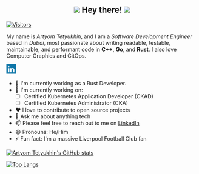 <h2 align="center">
<a href="https://github.com/arttet"><img src="https://media.giphy.com/media/hvRJCLFzcasrR4ia7z/giphy.gif" width="25px"></a>
Hey there!
<a href="https://github.com/arttet"><img src="https://media.giphy.com/media/hvRJCLFzcasrR4ia7z/giphy.gif" width="25px"></a>
</h2>

[![Visitors](https://api.visitorbadge.io/api/visitors?path=https%3A%2F%2Fgithub.com%2Farttet&label=Visitors&labelColor=%2337d67a&countColor=%2337d67a&style=flat&labelStyle=none)](https://visitorbadge.io/status?path=https%3A%2F%2Fgithub.com%2Farttet)

My name is *Artyom Tetyukhin*, and I am a *Software Development Engineer* based in *Dubai*, most passionate about writing readable, testable, maintainable, and performant code in **C++**, **Go**, and **Rust**. I also love Computer Graphics and GitOps.
<p align="left">
<a href="https://linkedin.com/in/arttet"><img alt="arttet" width="25px" src="images/linkedin.svg" /></a>
<br>
</p>

- 🔭 I'm currently working as a Rust Developer.
- 🌱 I'm currently working on:
    - [ ] Certified Kubernetes Application Developer (CKAD)
    - [ ] Certified Kubernetes Administrator (CKA)
- ❤️ I love to contribute to open source projects
- 💬 Ask me about anything tech
- 📫 Please feel free to reach out to me on [LinkedIn](https://linkedin.com/in/arttet)
- 😄 Pronouns: He/Him
- ⚡ Fun fact: I'm a massive Liverpool Football Club fan

[![Artyom Tetyukhin's GitHub stats](https://github-readme-stats.vercel.app/api?username=arttet&show_icons=true&count_private=true)](https://github.com/arttet)

[![Top Langs](https://github-readme-stats.vercel.app/api/top-langs/?username=arttet&layout=compact&langs_count=4)](https://github.com/arttet)

<!--
📊 **Weekly development breakdown**

[comment]: <> (BEGIN WAKATIME BOT MANAGED BLOCK)
```text
Week #1: 03 January, 2024 - 10 January, 2024

Rust         16 hrs 12 mins ███████████████████████████████████████▒░░░░░░░░░░  78.38 %
YAML           1 hr 52 mins ████▓░░░░░░░░░░░░░░░░░░░░░░░░░░░░░░░░░░░░░░░░░░░░░   9.05 %
TOML           1 hr 30 mins ███▓░░░░░░░░░░░░░░░░░░░░░░░░░░░░░░░░░░░░░░░░░░░░░░   7.30 %
Markdown            35 mins █▒░░░░░░░░░░░░░░░░░░░░░░░░░░░░░░░░░░░░░░░░░░░░░░░░   2.88 %
Makefile            22 mins █░░░░░░░░░░░░░░░░░░░░░░░░░░░░░░░░░░░░░░░░░░░░░░░░░   1.84 %

Total Time: 20 hrs 40 mins
```
[comment]: <> (END WAKATIME BOT MANAGED BLOCK)

<!- -START_SECTION:waka- ->
```text
Week #6: 09 February, 2025 - 16 February, 2025
```
<!- -END_SECTION:waka- ->
-->
